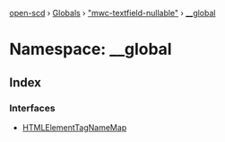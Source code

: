 [open-scd](../README.md) › [Globals](../globals.md) › ["mwc-textfield-nullable"](_mwc_textfield_nullable_.md) › [__global](_mwc_textfield_nullable_.__global.md)

# Namespace: __global

## Index

### Interfaces

* [HTMLElementTagNameMap](../interfaces/_mwc_textfield_nullable_.__global.htmlelementtagnamemap.md)
